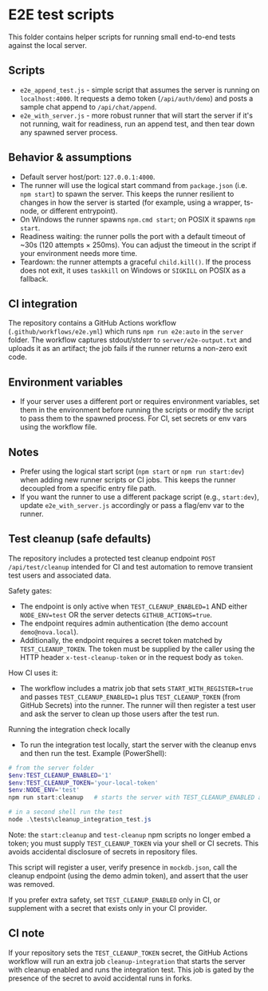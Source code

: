E2E test scripts
=================

This folder contains helper scripts for running small end-to-end tests against the local server.

Scripts
-------
- `e2e_append_test.js` - simple script that assumes the server is running on `localhost:4000`. It requests a demo token (`/api/auth/demo`) and posts a sample chat append to `/api/chat/append`.
- `e2e_with_server.js` - more robust runner that will start the server if it's not running, wait for readiness, run an append test, and then tear down any spawned server process.

Behavior & assumptions
----------------------
- Default server host/port: `127.0.0.1:4000`.
- The runner will use the logical start command from `package.json` (i.e. `npm start`) to spawn the server. This keeps the runner resilient to changes in how the server is started (for example, using a wrapper, ts-node, or different entrypoint).
- On Windows the runner spawns `npm.cmd start`; on POSIX it spawns `npm start`.
- Readiness waiting: the runner polls the port with a default timeout of ~30s (120 attempts × 250ms). You can adjust the timeout in the script if your environment needs more time.
- Teardown: the runner attempts a graceful `child.kill()`. If the process does not exit, it uses `taskkill` on Windows or `SIGKILL` on POSIX as a fallback.

CI integration
--------------
The repository contains a GitHub Actions workflow (`.github/workflows/e2e.yml`) which runs `npm run e2e:auto` in the `server` folder. The workflow captures stdout/stderr to `server/e2e-output.txt` and uploads it as an artifact; the job fails if the runner returns a non-zero exit code.

Environment variables
---------------------
- If your server uses a different port or requires environment variables, set them in the environment before running the scripts or modify the script to pass them to the spawned process. For CI, set secrets or env vars using the workflow file.

Notes
-----
- Prefer using the logical start script (`npm start` or `npm run start:dev`) when adding new runner scripts or CI jobs. This keeps the runner decoupled from a specific entry file path.
- If you want the runner to use a different package script (e.g., `start:dev`), update `e2e_with_server.js` accordingly or pass a flag/env var to the runner.

Test cleanup (safe defaults)
---------------------------
The repository includes a protected test cleanup endpoint `POST /api/test/cleanup` intended for CI and test automation to remove transient test users and associated data.

Safety gates:
- The endpoint is only active when `TEST_CLEANUP_ENABLED=1` AND either `NODE_ENV=test` OR the server detects `GITHUB_ACTIONS=true`.
- The endpoint requires admin authentication (the demo account `demo@nova.local`).
- Additionally, the endpoint requires a secret token matched by `TEST_CLEANUP_TOKEN`. The token must be supplied by the caller using the HTTP header `x-test-cleanup-token` or in the request body as `token`.

How CI uses it:
- The workflow includes a matrix job that sets `START_WITH_REGISTER=true` and passes `TEST_CLEANUP_ENABLED=1` plus `TEST_CLEANUP_TOKEN` (from GitHub Secrets) into the runner. The runner will then register a test user and ask the server to clean up those users after the test run.

Running the integration check locally
- To run the integration test locally, start the server with the cleanup envs and then run the test. Example (PowerShell):

```powershell
# from the server folder
$env:TEST_CLEANUP_ENABLED='1'
$env:TEST_CLEANUP_TOKEN='your-local-token'
$env:NODE_ENV='test'
npm run start:cleanup   # starts the server with TEST_CLEANUP_ENABLED and NODE_ENV=test

# in a second shell run the test
node .\tests\cleanup_integration_test.js
```

Note: the `start:cleanup` and `test-cleanup` npm scripts no longer embed a token; you must supply `TEST_CLEANUP_TOKEN` via your shell or CI secrets. This avoids accidental disclosure of secrets in repository files.

This script will register a user, verify presence in `mockdb.json`, call the cleanup endpoint (using the demo admin token), and assert that the user was removed.

If you prefer extra safety, set `TEST_CLEANUP_ENABLED` only in CI, or supplement with a secret that exists only in your CI provider.

CI note
-------
If your repository sets the `TEST_CLEANUP_TOKEN` secret, the GitHub Actions workflow will run an extra job `cleanup-integration` that starts the server with cleanup enabled and runs the integration test. This job is gated by the presence of the secret to avoid accidental runs in forks.

